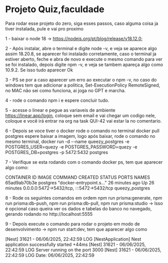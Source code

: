 # Projeto Quiz,faculdade
Para rodar esse projeto do zero, siga esses passos, caso alguma coisa ja tiver instalada, pule e vai pro proximo

1 - baixar o node 18 -> https://nodejs.org/pt/blog/release/v18.12.0;

2 - Após instalar, abre o terminal e digite node -v, e veja se aparece algo assim 18.20.8, se aparecer foi instalado corretamente, caso o terminal ja estiver aberto, feche e abra de novo e execute o mesmo comando para ver se foi instalado, depois digite npm -v, e veja se tambem apareça algo como 10.9.2. Se isso tudo aparecer Ok

3 - PS se por a caso aparecer um erro ao executar o npm -v, no caso do windows tem que adicionar a politica, Set-ExecutionPolicy RemoteSigned,
no MAC não sei como funciona, ai joga no GPT e marcha.

4 - rode o comando npm i e espere concluir tudo.

5 - acesse o linear e pegue as variaveis de ambiente https://linear.app/login, coloque sem email e vai chegar um codigo nele, coloque e você irá entrar na org na task QUI-42 vai estar la no comentario.

6 - Depois se voce tiver o docker rode o comando no terminal docker pull postgres espere baixar a imagem, logo após baixar, rode o comando no mesmo terminal, docker run -d --name queezy_postgres -e POSTGRES_USER=quezy -e POSTGRES_PASSWORD=quezy -e POSTGRES_DB=postgres -p 5472:5432 postgres

7 - Verifique se esta rodando com o comando docker ps, tem que aparecer algo como: 

CONTAINER ID   IMAGE      COMMAND                  CREATED          STATUS          PORTS                                       NAMES
65ad9ab70b3e   postgres   "docker-entrypoint.s…"   26 minutes ago   Up 26 minutes   0.0.0.0:5472->5432/tcp, :::5472->5432/tcp   queezy_postgres

8 - Rode os seguintes comandos em ordem 
    npm run prisma:generate,
    npm run prisma:db-push,
    npm run prisma:db-pull,
    npm run prisma:studio -> Isso é opcional caso queira ver os dados e tabelas do banco no navegado, gerando rodando no http://localhost:5555

9 - Depois execute o comando para rodar o projeto em modo de desenvolvimento -> npm run start:dev, tem que aparecer algo como 

[Nest] 31621  - 06/06/2025, 22:42:59     LOG [NestApplication] Nest application successfully started +44ms
[Nest] 31621  - 06/06/2025, 22:42:59     LOG Server running on the port 3000
[Nest] 31621  - 06/06/2025, 22:42:59     LOG Date: 06/06/2025, 22:42:59

